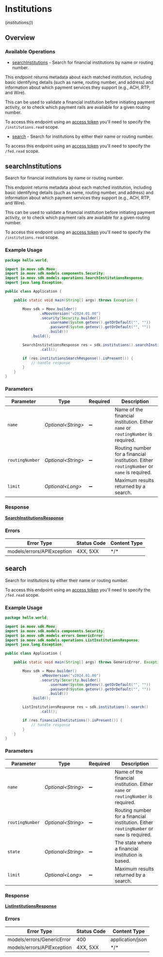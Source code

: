 # Institutions
(*institutions()*)

## Overview

### Available Operations

* [searchInstitutions](#searchinstitutions) - Search for financial institutions by name or routing number.

This endpoint returns metadata about each matched institution, including basic identifying details (such as name, routing number, and address) and information about which payment services they support (e.g., ACH, RTP, and Wire).

This can be used to validate a financial institution before initiating payment activity, or to check which payment rails are available for a given routing number.

To access this endpoint using an [access token](https://docs.moov.io/api/authentication/access-tokens/)
you'll need to specify the `/institutions.read` scope.
* [search](#search) - Search for institutions by either their name or routing number.

To access this endpoint using an [access token](https://docs.moov.io/api/authentication/access-tokens/) 
you'll need to specify the `/fed.read` scope.

## searchInstitutions

Search for financial institutions by name or routing number.

This endpoint returns metadata about each matched institution, including basic identifying details (such as name, routing number, and address) and information about which payment services they support (e.g., ACH, RTP, and Wire).

This can be used to validate a financial institution before initiating payment activity, or to check which payment rails are available for a given routing number.

To access this endpoint using an [access token](https://docs.moov.io/api/authentication/access-tokens/)
you'll need to specify the `/institutions.read` scope.

### Example Usage

```java
package hello.world;

import io.moov.sdk.Moov;
import io.moov.sdk.models.components.Security;
import io.moov.sdk.models.operations.SearchInstitutionsResponse;
import java.lang.Exception;

public class Application {

    public static void main(String[] args) throws Exception {

        Moov sdk = Moov.builder()
                .xMoovVersion("v2024.01.00")
                .security(Security.builder()
                    .username(System.getenv().getOrDefault("", ""))
                    .password(System.getenv().getOrDefault("", ""))
                    .build())
            .build();

        SearchInstitutionsResponse res = sdk.institutions().searchInstitutions()
                .call();

        if (res.institutionsSearchResponse().isPresent()) {
            // handle response
        }
    }
}
```

### Parameters

| Parameter                                                                                 | Type                                                                                      | Required                                                                                  | Description                                                                               |
| ----------------------------------------------------------------------------------------- | ----------------------------------------------------------------------------------------- | ----------------------------------------------------------------------------------------- | ----------------------------------------------------------------------------------------- |
| `name`                                                                                    | *Optional\<String>*                                                                       | :heavy_minus_sign:                                                                        | Name of the financial institution. Either `name` or `routingNumber` is required.          |
| `routingNumber`                                                                           | *Optional\<String>*                                                                       | :heavy_minus_sign:                                                                        | Routing number for a financial institution. Either `routingNumber` or `name` is required. |
| `limit`                                                                                   | *Optional\<Long>*                                                                         | :heavy_minus_sign:                                                                        | Maximum results returned by a search.                                                     |

### Response

**[SearchInstitutionsResponse](../../models/operations/SearchInstitutionsResponse.md)**

### Errors

| Error Type                 | Status Code                | Content Type               |
| -------------------------- | -------------------------- | -------------------------- |
| models/errors/APIException | 4XX, 5XX                   | \*/\*                      |

## search

Search for institutions by either their name or routing number.

To access this endpoint using an [access token](https://docs.moov.io/api/authentication/access-tokens/) 
you'll need to specify the `/fed.read` scope.

### Example Usage

```java
package hello.world;

import io.moov.sdk.Moov;
import io.moov.sdk.models.components.Security;
import io.moov.sdk.models.errors.GenericError;
import io.moov.sdk.models.operations.ListInstitutionsResponse;
import java.lang.Exception;

public class Application {

    public static void main(String[] args) throws GenericError, Exception {

        Moov sdk = Moov.builder()
                .xMoovVersion("v2024.01.00")
                .security(Security.builder()
                    .username(System.getenv().getOrDefault("", ""))
                    .password(System.getenv().getOrDefault("", ""))
                    .build())
            .build();

        ListInstitutionsResponse res = sdk.institutions().search()
                .call();

        if (res.financialInstitutions().isPresent()) {
            // handle response
        }
    }
}
```

### Parameters

| Parameter                                                                                 | Type                                                                                      | Required                                                                                  | Description                                                                               |
| ----------------------------------------------------------------------------------------- | ----------------------------------------------------------------------------------------- | ----------------------------------------------------------------------------------------- | ----------------------------------------------------------------------------------------- |
| `name`                                                                                    | *Optional\<String>*                                                                       | :heavy_minus_sign:                                                                        | Name of the financial institution. Either `name` or `routingNumber` is required.          |
| `routingNumber`                                                                           | *Optional\<String>*                                                                       | :heavy_minus_sign:                                                                        | Routing number for a financial institution. Either `routingNumber` or `name` is required. |
| `state`                                                                                   | *Optional\<String>*                                                                       | :heavy_minus_sign:                                                                        | The state where a financial institution is based.                                         |
| `limit`                                                                                   | *Optional\<Long>*                                                                         | :heavy_minus_sign:                                                                        | Maximum results returned by a search.                                                     |

### Response

**[ListInstitutionsResponse](../../models/operations/ListInstitutionsResponse.md)**

### Errors

| Error Type                 | Status Code                | Content Type               |
| -------------------------- | -------------------------- | -------------------------- |
| models/errors/GenericError | 400                        | application/json           |
| models/errors/APIException | 4XX, 5XX                   | \*/\*                      |
